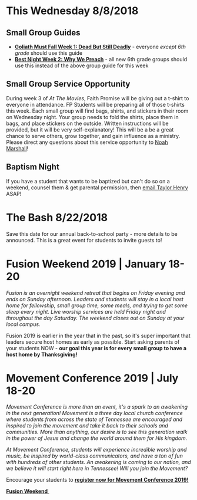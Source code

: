 # This Wednesday 8/8/2018  

## Small Group Guides  
- [**Goliath Must Fall Week 1: Dead But Still Deadly**](guide.pdf) - everyone *except 6th grade* should use this guide  
- [**Best Night Week 2: Why We Preach**](guide-6th.pdf) - all new 6th grade groups should use this instead of the above group guide for this week  

## Small Group Service Opportunity
During week 3 of *At The Movies*, Faith Promise will be giving out a t-shirt to everyone in attendance. FP Students will be preparing all of those t-shirts this week. Each small group will find bags, shirts, and stickers in their room on Wednesday night. Your group needs to fold the shirts, place them in bags, and place stickers on the outside. Written instructions will be provided, but it will be very self-explanatory! This will be a be a great chance to serve others, grow together, and gain influence as a ministry. Please direct any questions about this service opportunity to [Noah Marshall](mailto:NoahM@faithpromise.org)!  

## Baptism Night  
If you have a student that wants to be baptized but can't do so on a weekend, counsel them & get parental permission, then [email Taylor Henry](mailto:TaylorH@faithpromise.org) ASAP!  

# The Bash 8/22/2018  
Save this date for our annual back-to-school party - more details to be announced. This is a great event for students to invite guests to!

# Fusion Weekend 2019 | January 18-20  
*Fusion is an overnight weekend retreat that begins on Friday evening and ends on Sunday afternoon. Leaders and students will stay in a local host home for fellowship, small group time, some meals, and trying to get some sleep every night. Live worship services are held Friday night and throughout the day Saturday. The weekend closes out on Sunday at your local campus.*  

Fusion 2019 is earlier in the year that in the past, so it's super important that leaders secure host homes as early as possible. Start asking parents of your students NOW - **our goal this year is for every small group to have a host home by Thanksgiving!**  

# Movement Conference 2019 | July 18-20
*Movement Conference is more than an event, it's a spark to an awakening in the next generation! Movement is a three day local church conference where students from across the state of Tennessee are encouraged and inspired to join the movement and take it back to their schools and communities. More than anything, our desire is to see this generation walk in the power of Jesus and change the world around them for His kingdom.*  

*At Movement Conference, students will experience incredible worship and music, be inspired by world-class communicators, and have a ton of fun with hundreds of other students. An awakening is coming to our nation, and we believe it will start right here in Tennessee! Will you join the Movement?*  

Encourage your students to [**register now for Movement Conference 2019!**](https://movementconf.com/)

<!--End of Markdown Content-->
<script src="scripts.js"></script>

<!--Bottom Page Nav Buttons-->
<a class="btn btn-default btn-sm" href="/fusion" role="button"><b>Fusion Weekend</b>&nbsp;<i class="fa fa-arrow-right"></i></a>
